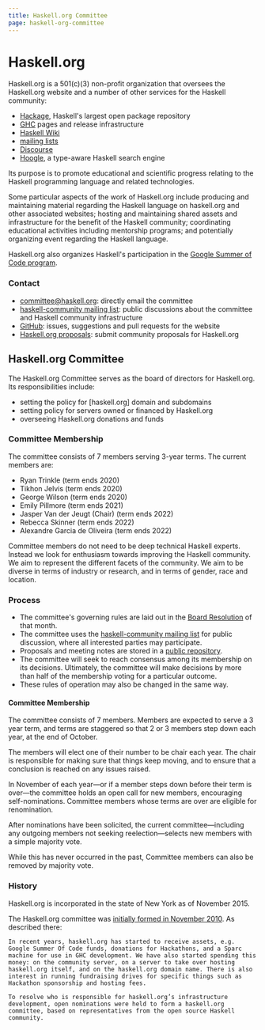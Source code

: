 ```yaml
---
title: Haskell.org Committee
page: haskell-org-committee
---
```


# Haskell.org

Haskell.org is a 501(c)(3) non-profit organization that oversees the Haskell.org website and a number of other services for the Haskell community:

  * [Hackage], Haskell's largest open package repository
  * [GHC] pages and release infrastructure
  * [Haskell Wiki][wiki]
  * [mailing lists][mailing]
  * [Discourse][discourse]
  * [Hoogle], a type-aware Haskell search engine

Its purpose is to promote educational and scientific progress relating to the Haskell programming language and related technologies.


Some particular aspects of the work of Haskell.org include producing and maintaining material regarding the Haskell language on haskell.org and other associated websites; hosting and maintaining shared assets and infrastructure for the benefit of the Haskell community; coordinating educational activities including mentorship programs; and potentially organizing event regarding the Haskell language.

Haskell.org also organizes Haskell's participation in  the [Google Summer of Code program][gsoc].

### Contact

  * [committee@haskell.org][email]: directly email the committee
  * [haskell-community mailing list][list]: public discussions about the committee and Haskell community infrastructure
  * [GitHub][github]: issues, suggestions and pull requests for the website
  * [Haskell.org proposals][repo]: submit community proposals for Haskell.org


## Haskell.org Committee

The Haskell.org Committee serves as the board of directors for Haskell.org. Its responsibilities include:

  * setting the policy for [haskell.org] domain and subdomains
  * setting policy for servers owned or financed by Haskell.org
  * overseeing Haskell.org donations and funds

### Committee Membership

The committee consists of 7 members serving 3-year terms. The current members are:

  * Ryan Trinkle (term ends 2020)
  * Tikhon Jelvis (term ends 2020)
  * George Wilson (term ends 2020)
  * Emily Pillmore (term ends 2021)
  * Jasper Van der Jeugt (Chair) (term ends 2022)
  * Rebecca Skinner (term ends 2022)
  * Alexandre Garcia de Oliveira (term ends 2022)

Committee members do not need to be deep technical Haskell experts.  Instead we look for enthusiasm towards improving the Haskell community.  We aim to represent the different facets of the community.  We aim to be diverse in terms of industry or research, and in terms of gender, race and location.

### Process

* The committee's governing rules are laid out in the [Board Resolution](https://wiki.haskell.org/wikiupload/9/9c/Haskell-org-board-res.pdf) of that month.
* The committee uses the [haskell-community mailing list][list] for public discussion, where all interested parties may participate.
* Proposals and meeting notes are stored in a [public repository][repo].
* The committee will seek to reach consensus among its membership on its decisions. Ultimately, the committee will make decisions by more than half of the membership voting for a particular outcome.
* These rules of operation may also be changed in the same way.

#### Committee Membership

The committee consists of 7 members. Members are expected to serve a 3 year term, and terms are staggered so that 2 or 3 members step down each year, at the end of October.

The members will elect one of their number to be chair each year. The chair is responsible for making sure that things keep moving, and to ensure that a conclusion is reached on any issues raised.

In November of each year—or if a member steps down before their term is over—the committee holds an open call for new members, encouraging self-nominations. Committee members whose terms are over are eligible for renomination.

After nominations have been solicited, the current committee—including any outgoing members not seeking reelection—selects new members with a simple majority vote.

While this has never occurred in the past, Committee members can also be removed by majority vote.


### History

Haskell.org is incorporated in the state of New York as of November 2015.

The Haskell.org committee was [initially formed in November 2010](https://mail.haskell.org/pipermail/haskell/2010-November/022375.html). As described there:

    In recent years, haskell.org has started to receive assets, e.g. Google Summer Of Code funds, donations for Hackathons, and a Sparc machine for use in GHC development. We have also started spending this money: on the community server, on a server to take over hosting haskell.org itself, and on the haskell.org domain name. There is also interest in running fundraising drives for specific things such as Hackathon sponsorship and hosting fees.

    To resolve who is responsible for haskell.org’s infrastructure development, open nominations were held to form a haskell.org committee, based on representatives from the open source Haskell community.

[discourse]: https://discourse.haskell.org
[email]: mailto:committeee@haskell.org
[Hackage]: https://hackage.haskell.org/
[Hoogle]: https://hoogle.haskell.org/
[GHC]: https://www.haskell.org/ghc/
[github]: https://github.com/haskell-infra/www.haskell.org/
[list]: https://mail.haskell.org/cgi-bin/mailman/listinfo/haskell-community
[mailing]: https://www.haskell.org/mailing-lists/
[repo]: https://github.com/haskell-org/committee
[gsoc]: https://summer.haskell.org/
[wiki]: https://wiki.haskell.org/Haskell
